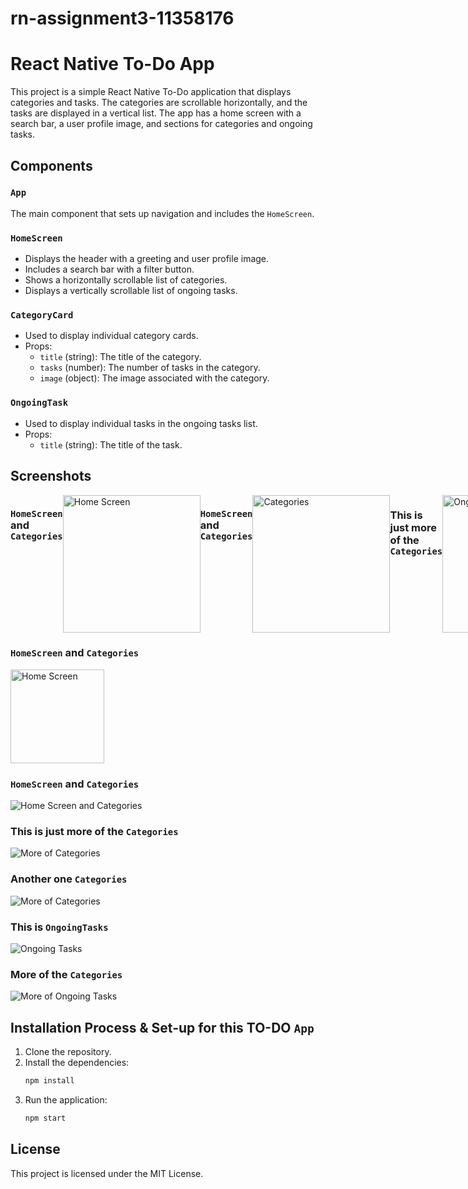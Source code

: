 # rn-assignment3-11358176

# React Native To-Do App

This project is a simple React Native To-Do application that displays categories and tasks. The categories are scrollable horizontally, and the tasks are displayed in a vertical list. The app has a home screen with a search bar, a user profile image, and sections for categories and ongoing tasks.

## Components

### `App`
The main component that sets up navigation and includes the `HomeScreen`.

### `HomeScreen`
- Displays the header with a greeting and user profile image.
- Includes a search bar with a filter button.
- Shows a horizontally scrollable list of categories.
- Displays a vertically scrollable list of ongoing tasks.

### `CategoryCard`
- Used to display individual category cards.
- Props:
  - `title` (string): The title of the category.
  - `tasks` (number): The number of tasks in the category.
  - `image` (object): The image associated with the category.

### `OngoingTask`
- Used to display individual tasks in the ongoing tasks list.
- Props:
  - `title` (string): The title of the task.

## Screenshots

<div style="display: flex; justify-content: space-around;">

### `HomeScreen` and `Categories`

  <img src="myProjectWork3/assets/Images/Screenshot_20240601_132910_Expo Go.jpg" alt="Home Screen" width="220"/>

### `HomeScreen` and `Categories`
  <img src="myProjectWork3/assets/Images/Screenshot_20240601_132922_Expo Go.jpg" alt="Categories" width="220"/>

### This is just more of the `Categories`
  <img src="myProjectWork3/assets/Images/Screenshot_20240601_132928_Expo Go.jpg" alt="Ongoing Tasks" width="220"/>
  <img src="myProjectWork3/assets/Images/Screenshot_20240601_132932_Expo Go.jpg" alt="Categories" width="220"/>
  <img src="myProjectWork3/assets/Images/Screenshot_20240601_132939_Expo Go.jpg" alt="Ongoing Tasks" width="220"/>
  <img src="myProjectWork3/assets/Images/Screenshot_20240601_132943_Expo Go.jpg" alt="Ongoing Tasks" width="220"/>
</div>





















### `HomeScreen` and `Categories`
<img src="/myProjectWork3/assets/Images/Screenshot_20240601_132910_Expo%20Go.jpg" alt="Home Screen" width="150"/>

### `HomeScreen` and `Categories`
![Home Screen and Categories](<myProjectWork3/assets/Images/Screenshot_20240601_132922_Expo Go.jpg>)

### This is just more of the `Categories`
![More of Categories](/myProjectWork3/assets/Images/Screenshot_20240601_132928_Expo%20Go.jpg)

### Another one `Categories`
![More of Categories](/myProjectWork3/assets/Images/Screenshot_20240601_132932_Expo%20Go.jpg)

### This is `OngoingTasks`
![Ongoing Tasks](/myProjectWork3/assets/Images/Screenshot_20240601_132939_Expo%20Go.jpg)

###  More of the `Categories`
![More of Ongoing Tasks](/myProjectWork3/assets/Images/Screenshot_20240601_132943_Expo%20Go.jpg)


## Installation Process & Set-up for this TO-DO `App`

1. Clone the repository.
2. Install the dependencies:
   ```bash
   npm install
   ```
3. Run the application:
   ```bash
   npm start
   ```

## License

This project is licensed under the MIT License.